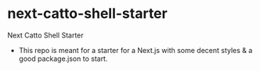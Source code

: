 # next-catto-shell-starter
Next Catto Shell Starter

* This repo is meant for a starter for a Next.js with some decent styles & a good package.json to start.
